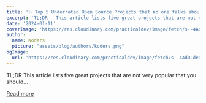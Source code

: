 ```yaml
---
title: '✨ Top 5 Underrated Open Source Projects that no one talks about 🫵🤐'
excerpt: 'TL;DR   This article lists five great projects that are not very popular that you should...'
date: '2024-01-11'
coverImage: 'https://res.cloudinary.com/practicaldev/image/fetch/s--4AdOLdea--/c_imagga_scale,f_auto,fl_progressive,h_420,q_66,w_1000/https://dev-to-uploads.s3.amazonaws.com/uploads/articles/rj12gooh0fc8fdpzztxl.gif'
author:
  name: Koders
  picture: "assets/blog/authors/koders.png"
ogImage:
  url: 'https://res.cloudinary.com/practicaldev/image/fetch/s--4AdOLdea--/c_imagga_scale,f_auto,fl_progressive,h_420,q_66,w_1000/https://dev-to-uploads.s3.amazonaws.com/uploads/articles/rj12gooh0fc8fdpzztxl.gif'
---
```


TL;DR   This article lists five great projects that are not very popular that you should...

[Read more](https://dev.to/shricodev/top-5-underrated-open-source-projects-that-no-one-talks-about-2gki)
